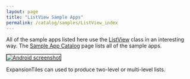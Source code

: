 ```yaml
---
layout: page
title: "ListView Sample Apps"
permalink: /catalog/samples/ListView_index
---
```


All of the sample apps listed here use the <a href="https://docs.flutter.io/flutter/material/ListView-class.html">ListView</a> class in an interesting way. The <a href="/catalog/samples/">Sample App Catalog</a> page lists all of the sample apps.

<div class="container-fluid">
  <div class="row" style="margin-bottom: 32px">
    <a href="/catalog/samples/expansion-tile-sample/">
      <div class="col-md-3">
        <img style="border:1px solid #000000" src="https://storage.googleapis.com/flutter-catalog/cb4a54db8fb3726bf4293b9cc5cb12ce16883803/expansion_tile_sample_small.png" alt="Android screenshot" class="img-responsive">
      </div>
   </a>
    <div class="col-md-9">
      <p>
        ExpansionTiles can used to produce two-level or multi-level lists.
      </p>
    </div>
  </div>

</div>
